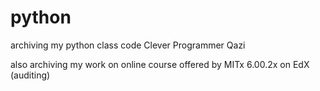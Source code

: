 # python
archiving my python class code   Clever Programmer Qazi 

also archiving my work on online course offered by MITx 6.00.2x on EdX  (auditing)
